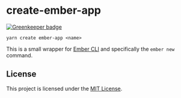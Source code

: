 create-ember-app
==============================================================================

[![Greenkeeper badge](https://badges.greenkeeper.io/ember-cli/create-ember-addon.svg)](https://greenkeeper.io/)

```
yarn create ember-app <name>
```

This is a small wrapper for [Ember CLI](https://github.com/ember-cli/ember-cli)
and specifically the `ember new` command.


License
------------------------------------------------------------------------------

This project is licensed under the [MIT License](LICENSE).
